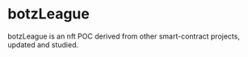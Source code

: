 # botzLeague
botzLeague is an nft POC derived from other smart-contract projects, updated and studied. 
